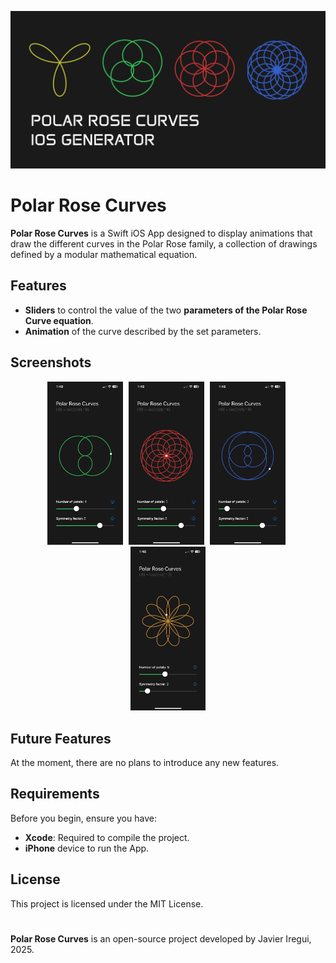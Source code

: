 <p align="center">
  <img src="banner.png" alt="Banner">
</p>

# Polar Rose Curves

**Polar Rose Curves** is a Swift iOS App designed to display animations that draw the different curves in the Polar Rose family, a collection of drawings defined by a modular mathematical equation.

## Features

- **Sliders** to control the value of the two **parameters of the Polar Rose Curve equation**.
- **Animation** of the curve described by the set parameters.

## Screenshots

<p align="center">
  <img src="screenshots/screen1.PNG" alt="screenshot 1" width="24%" style="margin-right: 1%;" />
  <img src="screenshots/screen2.PNG" alt="screenshot 2" width="24%" style="margin-right: 1%;" />
  <img src="screenshots/screen3.PNG" alt="screenshot 3" width="24%" style="margin-right: 1%;" />
  <img src="screenshots/screen4.PNG" alt="screenshot 4" width="24%" />
</p>

## Future Features

At the moment, there are no plans to introduce any new features.

## Requirements

Before you begin, ensure you have:

- **Xcode**: Required to compile the project.
- **iPhone** device to run the App.

## License

This project is licensed under the MIT License.

#

**Polar Rose Curves** is an open-source project developed by Javier Iregui, 2025.
